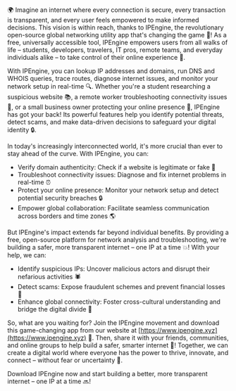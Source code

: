 🌍️ Imagine an internet where every connection is secure, every transaction is transparent, and every user feels empowered to make informed decisions. This vision is within reach, thanks to IPEngine, the revolutionary open-source global networking utility app that's changing the game 🚀! As a free, universally accessible tool, IPEngine empowers users from all walks of life – students, developers, travelers, IT pros, remote teams, and everyday individuals alike – to take control of their online experience 💪.

With IPEngine, you can lookup IP addresses and domains, run DNS and WHOIS queries, trace routes, diagnose internet issues, and monitor your network setup in real-time 🔍. Whether you're a student researching a suspicious website 📚, a remote worker troubleshooting connectivity issues 🏢, or a small business owner protecting your online presence 💼, IPEngine has got your back! Its powerful features help you identify potential threats, detect scams, and make data-driven decisions to safeguard your digital identity 🔒.

In today's increasingly interconnected world, it's more crucial than ever to stay ahead of the curve. With IPEngine, you can:

* Verify domain authenticity: Check if a website is legitimate or fake 🚫
* Troubleshoot connectivity issues: Diagnose and fix internet problems in real-time ⏰
* Protect your online presence: Monitor your network setup and detect potential security breaches 🔒
* Empower global collaboration: Facilitate seamless communication across borders and time zones 🌎

But IPEngine's impact extends far beyond individual benefits. By providing a free, open-source platform for network analysis and troubleshooting, we're building a safer, more transparent internet – one IP at a time 💥! With your help, we can:

* Identify suspicious IPs: Uncover malicious actors and disrupt their nefarious activities 🕷️
* Detect scams: Expose fraudulent schemes and prevent financial losses 💸
* Enhance global connectivity: Foster cross-cultural understanding and bridge the digital divide 🌈

So, what are you waiting for? Join the IPEngine movement and download this game-changing app from our website at [https://www.ipengine.xyz](https://www.ipengine.xyz) 🔗. Then, share it with your friends, communities, and online groups to help build a safer, smarter internet 🌟! Together, we can create a digital world where everyone has the power to thrive, innovate, and connect – without fear or uncertainty 💪.

Download IPEngine now and start building a better, more transparent internet – one IP at a time 🔜!